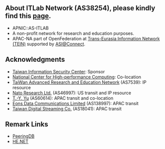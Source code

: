 ## About ITLab Network (AS38254), please kindly find this [page](https://connect.pwtsai.im).
* APNIC::AS-ITLAB
* A non-profit network for research and education purposes.
* APAC-NA part of OpenFederation at [Trans-Eurasia Information Network (TEIN)](https://www.tein3.net/) supported by [ASI@Connect](https://www.tein.asia/).

## Acknowledgments
* [Taiwan Information Security Center](https://www.twisc.org/): Sponsor
* [National Center for High-performance Computing](https://www.nchc.org.tw/): Co-location
* [TaiWan Advanced Research and Education Network](https://www.twaren.net/english/) (AS7539): IP resource
* [Nato Research Ltd.](https://internet.nat.moe/) (AS46997): US transit and IP resource
* [T.-Y. Yu](https://network.steveyi.net/) (AS60614): APAC transit and co-location
* [Eons Data Communications Limited](#) (AS138997): APAC transit
* [Taiwan Digital Streaming Co.](http://www.twds.com.tw/) (AS18041): APAC transit

## Remark Links
* [PeeringDB](https://as38254.peeringdb.com/)  
* [HE.NET](https://bgp.he.net/AS38254)  
